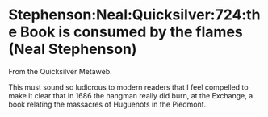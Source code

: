 
# Stephenson:Neal:Quicksilver:724:the Book is consumed by the flames (Neal Stephenson)

From the Quicksilver Metaweb.

This must sound so ludicrous to modern readers that I feel compelled to make it clear that in 1686 the hangman really did burn, at the Exchange, a book relating the massacres of Huguenots in the Piedmont.
